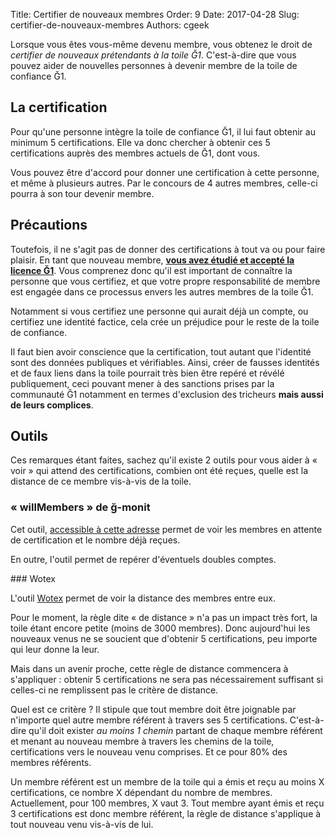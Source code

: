Title: Certifier de nouveaux membres
Order: 9
Date: 2017-04-28
Slug: certifier-de-nouveaux-membres
Authors: cgeek

Lorsque vous êtes vous-même devenu membre, vous obtenez le droit de *certifier de nouveaux prétendants à la toile Ğ1*. C'est-à-dire que vous pouvez aider de nouvelles personnes à devenir membre de la toile de confiance Ğ1.

## La certification

Pour qu'une personne intègre la toile de confiance Ğ1, il lui faut obtenir au minimum 5 certifications. Elle va donc chercher à obtenir ces 5 certifications auprès des membres actuels de Ğ1, dont vous.

Vous pouvez être d'accord pour donner une certification à cette personne, et même à plusieurs autres. Par le concours de 4 autres membres, celle-ci pourra à son tour devenir membre.

## Précautions

Toutefois, il ne s'agit pas de donner des certifications à tout va ou pour faire plaisir. En tant que nouveau membre, **[vous avez étudié et accepté la licence Ğ1](https://duniter.org/fr/wiki/devenir-membre)**. Vous comprenez donc qu'il est important de connaître la personne que vous certifiez, et que votre propre responsabilité de membre est engagée dans ce processus envers les autres membres de la toile Ğ1.

Notamment si vous certifiez une personne qui aurait déjà un compte, ou certifiez une identité factice, cela crée un préjudice pour le reste de la toile de confiance.

Il faut bien avoir conscience que la certification, tout autant que l'identité sont des données publiques et vérifiables. Ainsi, créer de fausses identités et de faux liens dans la toile pourrait très bien être repéré et révélé publiquement, ceci pouvant mener à des sanctions prises par la communauté Ğ1 notamment en termes d'exclusion des tricheurs **mais aussi de leurs complices**.

## Outils

Ces remarques étant faites, sachez qu'il existe 2 outils pour vous aider à « voir » qui attend des certifications, combien ont été reçues, quelle est la distance de ce membre vis-à-vis de la toile.

### « willMembers » de ğ-monit

Cet outil, [accessible à cette adresse](https://g1-monit.elois.org/willMembers?lg=fr&hideIdtyWithZeroCert=yes) permet de voir les membres en attente de certification et le nombre déjà reçues.

En outre, l'outil permet de repérer d'éventuels doubles comptes.

### Wotex

L'outil [Wotex](https://wotex.cgeek.fr) permet de voir la distance des membres entre eux.

Pour le moment, la règle dite « de distance » n'a pas un impact très fort, la toile étant encore petite (moins de 3000 membres). Donc aujourd'hui les nouveaux venus ne se soucient que d'obtenir 5 certifications, peu importe qui leur donne la leur.

Mais dans un avenir proche, cette règle de distance commencera à s'appliquer : obtenir 5 certifications ne sera pas nécessairement suffisant si celles-ci ne remplissent pas le critère de distance.

Quel est ce critère ? Il stipule que tout membre doit être joignable par n'importe quel autre membre référent à travers ses 5 certifications. C'est-à-dire qu'il doit exister *au moins 1 chemin* partant de chaque membre référent et menant au nouveau membre à travers les chemins de la toile, certifications vers le nouveau venu comprises. Et ce pour 80% des membres référents.

Un membre référent est un membre de la toile qui a émis et reçu au moins X certifications, ce nombre X dépendant du nombre de membres. Actuellement, pour 100 membres, X vaut 3. Tout membre ayant émis et reçu 3 certifications est donc membre référent, la règle de distance s'applique à tout nouveau venu vis-à-vis de lui.
